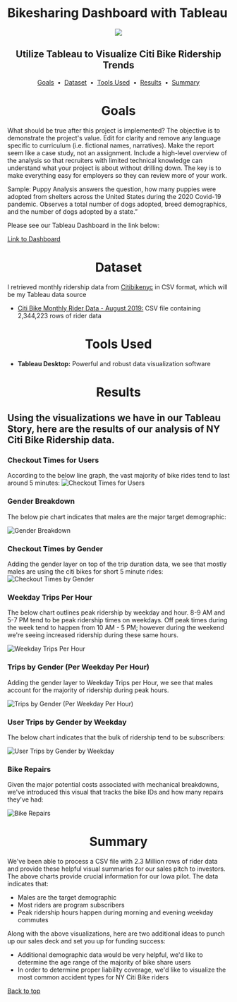 # Bikesharing Dashboard with Tableau

<div align="center">
    <img src=images/citibike.webp>
</div>

## <div align="center">Utilize Tableau to Visualize Citi Bike Ridership Trends</div>

<p align="center">
<a href="#goals">Goals</a> &nbsp;&bull;&nbsp;
<a href="#dataset">Dataset</a> &nbsp;&bull;&nbsp;
<a href="#tools-used">Tools Used</a> &nbsp;&bull;&nbsp;
<a href="#results">Results</a> &nbsp;&bull;&nbsp;
<a href="#summary">Summary</a>
</p>

# <div align="center">Goals</div>

What should be true after this project is implemented? The objective is to demonstrate the project's value. Edit for clarity and remove any language specific to curriculum (i.e. fictional names, narratives). Make the report seem like a case study, not an assignment. Include a high-level overview of the analysis so that recruiters with limited technical knowledge can understand what your project is about without drilling down.  The key is to make everything easy for employers so they can review more of your work.

Sample: Puppy Analysis answers the question, how many puppies were adopted from shelters across the United States during the 2020 Covid-19 pandemic. Observes a total number of dogs adopted, breed demographics, and the number of dogs adopted by a state.”

Please see our Tableau Dashboard in the link below:

[Link to Dashboard](https://public.tableau.com/views/CitiBikeChallenge_16549181178130/CheckoutTimesforUsers?:language=en-GB&publish=yes&:display_count=n&:origin=viz_share_link)

# <div align="center">Dataset</div>

I retrieved monthly ridership data from [Citibikenyc](https://www.citibikenyc.com/system-data) in CSV format, which will be my Tableau data source

- [Citi Bike Monthly Rider Data - August 2019:](data/201908-citibike-tripdata_new.7z) CSV file containing 2,344,223 rows of rider data

# <div align="center">Tools Used</div>
- **Tableau Desktop:** Powerful and robust data visualization software

# <div align="center">Results</div>

## Using the visualizations we have in our Tableau Story, here are the results of our analysis of NY Citi Bike Ridership data.

### Checkout Times for Users

According to the below line graph, the vast majority of bike rides tend to last around 5 minutes:
![Checkout Times for Users](images/1_Checkout_Times_for_Users.png)

### Gender Breakdown

The below pie chart indicates that males are the major target demographic:

![Gender Breakdown](images/2_Gender_Breakdown.png)

### Checkout Times by Gender

Adding the gender layer on top of the trip duration data, we see that mostly males are using the citi bikes for short 5 minute rides:
![Checkout Times by Gender](images/3_Checkout_Times_by_Gender.png)

### Weekday Trips Per Hour

The below chart outlines peak ridership by weekday and hour. 8-9 AM and 5-7 PM tend to be peak ridership times on weekdays. Off peak times during the week tend to happen from 10 AM - 5 PM; however during the weekend we're seeing increased ridership during these same hours.

![Weekday Trips Per Hour](images/4_Weekday_Trips_Per_Hour.png)

### Trips by Gender (Per Weekday Per Hour)

Adding the gender layer to Weekday Trips per Hour, we see that males account for the majority of ridership during peak hours.

![Trips by Gender (Per Weekday Per Hour)](images/5_Trips_by_Gender_Weekday_per_HR.png)

### User Trips by Gender by Weekday

The below chart indicates that the bulk of ridership tend to be subscribers:

![User Trips by Gender by Weekday](images/6_User_Trips_By_Gender_by_Weekday.png)


### Bike Repairs

Given the major potential costs associated with mechanical breakdowns, we've introduced this visual that tracks the bike IDs and how many repairs they've had:

![Bike Repairs](images/7_Bike_Repairs.png)

# <div align="center">Summary</div>

We've been able to process a CSV file with 2.3 Million rows of rider data and provide these helpful visual summaries for our sales pitch to investors. The above charts provide crucial information for our Iowa pilot. The data indicates that:

- Males are the target demographic
- Most riders are program subscribers 
- Peak ridership hours happen during morning and evening weekday commutes

Along with the above visualizations, here are two additional ideas to punch up our sales deck and set you up for funding success:
- Additional demographic data would be very helpful, we'd like to determine the age range of the majority of bike share users
- In order to determine proper liability coverage, we'd like to visualize the most common accident types for NY Citi Bike riders

[Back to top](#project-name)
